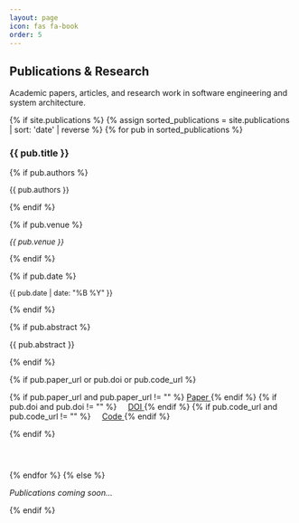 ```yaml
---
layout: page
icon: fas fa-book
order: 5
---
```


## Publications & Research

Academic papers, articles, and research work in software engineering and system architecture.

{% if site.publications %}
  {% assign sorted_publications = site.publications | sort: 'date' | reverse %}
  {% for pub in sorted_publications %}
<div class="publication-item" style="margin-bottom: 2rem; padding-bottom: 1.5rem; border-bottom: 1px solid var(--border-color);">
  <h3>
    {{ pub.title }}
  </h3>
  
  {% if pub.authors %}
  <p style="font-size: 0.95em; color: var(--text-muted-color);">
    <i class="fas fa-users"></i> {{ pub.authors }}
  </p>
  {% endif %}
  
  {% if pub.venue %}
  <p style="font-size: 0.95em; font-style: italic;">
    {{ pub.venue }}
  </p>
  {% endif %}
  
  {% if pub.date %}
  <p class="text-muted" style="font-size: 0.9em;">
    <i class="far fa-calendar"></i> {{ pub.date | date: "%B %Y" }}
  </p>
  {% endif %}
  
  {% if pub.abstract %}
  <p>{{ pub.abstract }}</p>
  {% endif %}
  
  {% if pub.paper_url or pub.doi or pub.code_url %}
  <p>
    {% if pub.paper_url and pub.paper_url != "" %}
      <a href="{{ pub.paper_url }}" target="_blank">
        <i class="fas fa-file-pdf"></i> Paper
      </a>
    {% endif %}
    {% if pub.doi and pub.doi != "" %}
      <a href="https://doi.org/{{ pub.doi }}" target="_blank" style="margin-left: 1rem;">
        <i class="fas fa-link"></i> DOI
      </a>
    {% endif %}
    {% if pub.code_url and pub.code_url != "" %}
      <a href="{{ pub.code_url }}" target="_blank" style="margin-left: 1rem;">
        <i class="fab fa-github"></i> Code
      </a>
    {% endif %}
  </p>
  {% endif %}
</div>
  {% endfor %}
{% else %}
  <p class="text-muted"><em>Publications coming soon...</em></p>
{% endif %}
